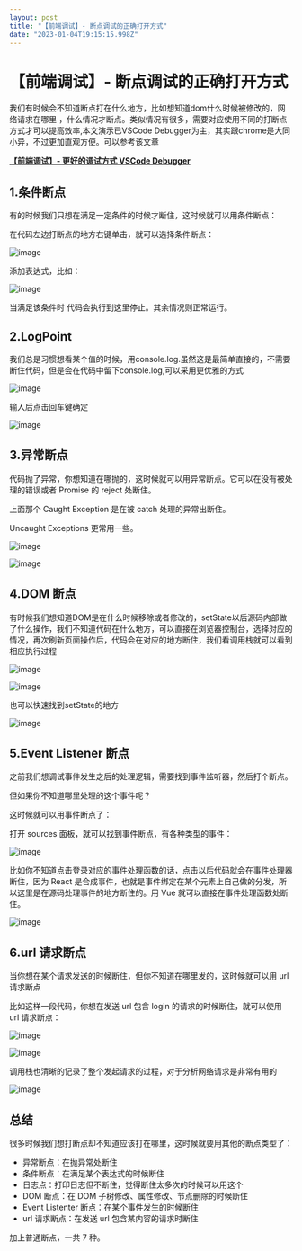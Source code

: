 ```yaml
---
layout: post
title: "【前端调试】- 断点调试的正确打开方式"
date: "2023-01-04T19:15:15.998Z"
---
```

【前端调试】- 断点调试的正确打开方式
===================

我们有时候会不知道断点打在什么地方，比如想知道dom什么时候被修改的，网络请求在哪里 ，什么情况才断点。类似情况有很多，需要对应使用不同的打断点方式才可以提高效率,本文演示已VSCode Debugger为主，其实跟chrome是大同小异，不过更加直观方便。可以参考该文章

**[【前端调试】- 更好的调试方式 VSCode Debugger](https://www.cnblogs.com/leise/p/17023507.html)**

1.条件断点
------

有的时候我们只想在满足一定条件的时候才断住，这时候就可以用条件断点：

在代码左边打断点的地方右键单击，就可以选择条件断点：

![image](https://img2023.cnblogs.com/blog/1834753/202301/1834753-20230104174657548-327054321.png)

添加表达式，比如：

![image](https://img2023.cnblogs.com/blog/1834753/202301/1834753-20230104174716447-454727768.png)

当满足该条件时 代码会执行到这里停止。其余情况则正常运行。

2.LogPoint
----------

我们总是习惯想看某个值的时候，用console.log.虽然这是最简单直接的，不需要断住代码，但是会在代码中留下console.log,可以采用更优雅的方式

![image](https://img2023.cnblogs.com/blog/1834753/202301/1834753-20230104174735920-1431218306.png)

输入后点击回车键确定

![image](https://img2023.cnblogs.com/blog/1834753/202301/1834753-20230104174750045-1989164711.png)

3.异常断点
------

代码抛了异常，你想知道在哪抛的，这时候就可以用异常断点。它可以在没有被处理的错误或者 Promise 的 reject 处断住。

上面那个 Caught Exception 是在被 catch 处理的异常出断住。

Uncaught Exceptions 更常用一些。

![image](https://img2023.cnblogs.com/blog/1834753/202301/1834753-20230104174909606-509075143.png)

![image](https://img2023.cnblogs.com/blog/1834753/202301/1834753-20230104174929066-614841986.png)

4.DOM 断点
--------

有时候我们想知道DOM是在什么时候移除或者修改的，setState以后源码内部做了什么操作，我们不知道代码在什么地方，可以直接在浏览器控制台，选择对应的情况，再次刷新页面操作后，代码会在对应的地方断住，我们看调用栈就可以看到相应执行过程

![image](https://img2023.cnblogs.com/blog/1834753/202301/1834753-20230104174944459-740144781.png)

![image](https://img2023.cnblogs.com/blog/1834753/202301/1834753-20230104174958822-160270011.png)

也可以快速找到setState的地方

![image](https://img2023.cnblogs.com/blog/1834753/202301/1834753-20230104175016249-385206203.png)

5.Event Listener 断点
-------------------

之前我们想调试事件发生之后的处理逻辑，需要找到事件监听器，然后打个断点。

但如果你不知道哪里处理的这个事件呢？

这时候就可以用事件断点了：

打开 sources 面板，就可以找到事件断点，有各种类型的事件：

![image](https://img2023.cnblogs.com/blog/1834753/202301/1834753-20230104225311402-1970287612.png)

比如你不知道点击登录对应的事件处理函数的话，点击以后代码就会在事件处理器断住，因为 React 是合成事件，也就是事件绑定在某个元素上自己做的分发，所以这里是在源码处理事件的地方断住的。用 Vue 就可以直接在事件处理函数处断住。

![image](https://img2023.cnblogs.com/blog/1834753/202301/1834753-20230104225655467-1884174907.png)

6.url 请求断点
----------

当你想在某个请求发送的时候断住，但你不知道在哪里发的，这时候就可以用 url 请求断点

比如这样一段代码，你想在发送 url 包含 login 的请求的时候断住，就可以使用 url 请求断点：

![image](https://img2023.cnblogs.com/blog/1834753/202301/1834753-20230104231059077-2025508575.png)

![image](https://img2023.cnblogs.com/blog/1834753/202301/1834753-20230104231157390-671983442.png)

调用栈也清晰的记录了整个发起请求的过程，对于分析网络请求是非常有用的

![image](https://img2023.cnblogs.com/blog/1834753/202301/1834753-20230104231316398-207184935.png)

总结
--

很多时候我们想打断点却不知道应该打在哪里，这时候就要用其他的断点类型了：

*   异常断点：在抛异常处断住
*   条件断点：在满足某个表达式的时候断住
*   日志点：打印日志但不断住，觉得断住太多次的时候可以用这个
*   DOM 断点：在 DOM 子树修改、属性修改、节点删除的时候断住
*   Event Listenter 断点：在某个事件发生的时候断住
*   url 请求断点：在发送 url 包含某内容的请求时断住

加上普通断点，一共 7 种。